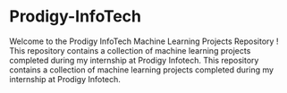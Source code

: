 # Prodigy-InfoTech
Welcome to the Prodigy InfoTech Machine Learning Projects Repository ! This repository contains a collection of machine learning projects completed during my internship at Prodigy Infotech. This repository contains a collection of machine learning projects completed during my internship at Prodigy Infotech.
